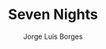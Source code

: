 ---
layout: book-review
title: Seven Nights
author: Jorge Luis Borges
cover: 
olid:
isbn: 0811209059
categories:
tags:
buy_link:
started: 2025-09-26
finished:
released:
stars:
goodreads_review:
status: Reading
---